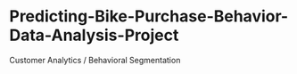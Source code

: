 # Predicting-Bike-Purchase-Behavior-Data-Analysis-Project
Customer Analytics / Behavioral Segmentation
